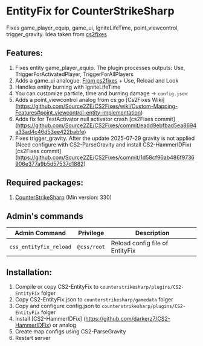 # EntityFix for CounterStrikeSharp
Fixes game_player_equip, game_ui, IgniteLifeTime, point_viewcontrol, trigger_gravity. Idea taken from [cs2fixes](https://github.com/Source2ZE/CS2Fixes)

## Features:
1. Fixes entity game_player_equip. The plugin processes outputs: Use, TriggerForActivatedPlayer, TriggerForAllPlayers
2. Adds a game_ui analogue. [From cs2fixes](https://github.com/Source2ZE/CS2Fixes/pull/216) + Use, Reload and Look
3. Handles entity burning with IgniteLifeTime
4. You can customize particle, time and burning damage -> `config.json`
5. Adds a point_viewcontrol analog from cs:go [Cs2Fixes Wiki] (https://github.com/Source2ZE/CS2Fixes/wiki/Custom-Mapping-Features#point_viewcontrol-entity-implementation)
6. Adds fix for TestActivator null activator crash [cs2Fixes commit] (https://github.com/Source2ZE/CS2Fixes/commit/eadd9ebfbad5ea8694a33ad4c46d53ee422babfe)
7. Fixes trigger_gravity. After the update 2025-07-29 gravity is not applied (Need configure with CS2-ParseGravity and install CS2-HammerIDFix) [cs2Fixes commit] (https://github.com/Source2ZE/CS2Fixes/commit/1d58cf96ab486f9736906e377a9b5d57537d1882)

## Required packages:
1. [CounterStrikeSharp](https://github.com/roflmuffin/CounterStrikeSharp/) (Min version: 330)

## Admin's commands
Admin Command | Privilege | Description
--- | --- | ---
`css_entityfix_reload` | `@css/root` | Reload config file of EntityFix

## Installation:
1. Compile or copy CS2-EntityFix to `counterstrikesharp/plugins/CS2-EntityFix` folger
2. Copy CS2-EntityFix.json to `counterstrikesharp/gamedata` folger
3. Copy and configure config.json to `counterstrikesharp/plugins/CS2-EntityFix` folger
4. Install [CS2-HammerIDFix] (https://github.com/darkerz7/CS2-HammerIDFix) or analog
5. Create map configs using CS2-ParseGravity
6. Restart server